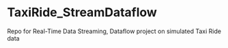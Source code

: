 # TaxiRide_StreamDataflow
Repo for Real-Time Data Streaming, Dataflow project on simulated Taxi Ride data

